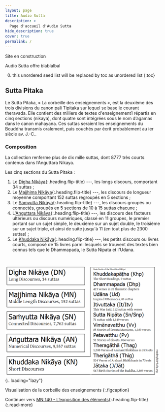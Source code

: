 ```yaml
---
layout: page
title: Audio Sutta
description: >
  Page d'accueil d'Audio Sutta
hide_description: true
cover: true
permalink: /
---
```


Site en construction

Audio Sutta offre blablalbal

0. this unordered seed list will be replaced by toc as unordered list
{:toc}

## Sutta Pitaka

Le Sutta Pitaka, « La corbeille des enseignements », est la deuxième des trois divisions du canon pali Tipitaka sur lequel se base le courant theravada. Elle contient des milliers de textes d'enseignement1 répartis en cinq sections (nikaya), dont quatre sont intégrées sous le nom d’agamas dans le canon mahayana. Ces suttas seraient les enseignements du Bouddha transmis oralement, puis couchés par écrit probablement au ier siècle av. J.-C.. 

### Composition

La collection renferme plus de dix mille suttas, dont 8777 très courts contenus dans l’Anguttara Nikaya.

Les cinq sections du Sutta Pitaka :

1. Le [Dīgha Nikāya](/Digha-Nikaya){:.heading.flip-title} ---, les longs discours, comportant 34 suttas ;
2. Le [Majjhima Nikāya](/Majjhima-Nikaya){:.heading.flip-title} ---, les discours de longueur moyenne comportant 152 suttas regroupés en 5 sections ;
3. Le [Samyutta Nikāya](/Samyutta-Nikaya){:.heading.flip-title} ---, les discours groupés ou connectés, groupés en 5 sections de 10 à 15 suttas chacune ;
4. L'[Anguttara Nikāya](/Anguttara-Nikaya){:.heading.flip-title} ---, les discours des facteurs ultérieurs ou discours numériques, classé en 11 groupes, le premier portant sur un sujet simple, le deuxième sur un sujet double, le troisième sur un sujet triple, et ainsi de suite jusqu'à 11 (en tout plus de 2300 suttas) ;
5. Le [Khuddaka Nikāya](/Khuddaka-Nikaya){:.heading.flip-title} ---, les petits discours ou livres courts, composé de 15 livres parmi lesquels se trouvent des textes bien connus tels que le Dhammapada, le Sutta Nipata et l'Udana.

&nbsp;

![Chart](assets/img/chart.png){:. loading="lazy"}

Visualisation de la corbeille des enseignements
{:.figcaption}

Continuer vers [MN 140 - L’exposition des éléments](/Majjhima-Nikaya/MN140.md){:.heading.flip-title}
{:.read-more}
